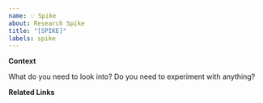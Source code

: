 ```yaml
---
name: 💡 Spike
about: Research Spike
title: "[SPIKE]"
labels: spike
---
```


**Context**

What do you need to look into? Do you need to experiment with anything?

**Related Links**